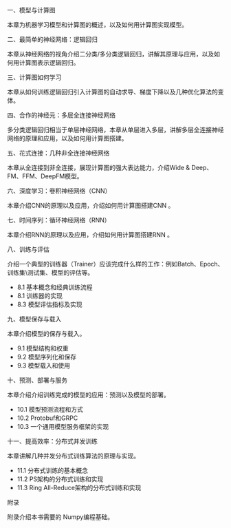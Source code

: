 
一、模型与计算图

本章为机器学习模型和计算图的概述，以及如何用计算图实现模型。

二、最简单的神经网络：逻辑回归

本章从神经网络的视角介绍二分类/多分类逻辑回归，讲解其原理与应用，以及如何用计算图表示逻辑回归。

三、计算图如何学习

本章从如何训练逻辑回归引入计算图的自动求导、梯度下降以及几种优化算法的变体。

四、合作的神经元：多层全连接神经网络

多分类逻辑回归相当于单层神经网络，本章从单层进入多层，讲解多层全连接神经网络的原理和应用，以及如何用计算图搭建。

五、花式连接：几种非全连接神经网络

本章从全连接到非全连接，展现计算图的强大表达能力，介绍Wide & Deep、FM、FFM、DeepFM模型。

六、深度学习：卷积神经网络（CNN）

本章介绍CNN的原理以及应用，介绍如何用计算图搭建CNN 。

七、时间序列：循环神经网络（RNN）

本章介绍RNN的原理以及应用，介绍如何用计算图搭建RNN 。

八、训练与评估

介绍一个典型的训练器（Trainer）应该完成什么样的工作：例如Batch、Epoch、训练集\测试集、模型的评估等。

- 8.1 基本概念和经典训练流程
- 8.1 训练器的实现
- 8.3 模型评估指标及实现


九、模型保存与载入

本章介绍模型的保存与载入。

- 9.1 模型结构和权重
- 9.2 模型序列化和保存
- 9.3 模型载入和使用


十、预测、部署与服务

本章介绍介绍训练完成的模型的应用：预测以及模型的部署。

- 10.1 模型预测流程和方式
- 10.2 Protobuf和GRPC
- 10.3 一个通用模型服务框架的实现


十一、提高效率：分布式并发训练

本章讲解几种并发分布式训练算法的原理与实现。

- 11.1 分布式训练的基本概念
- 11.2 PS架构的分布式训练和实现
- 11.3 Ring All-Reduce架构的分布式训练和实现


附录

附录介绍本书需要的 Numpy编程基础。


